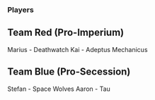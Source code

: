 ### Players

## Team Red (Pro-Imperium)

Marius - Deathwatch
Kai - Adeptus Mechanicus

## Team Blue (Pro-Secession)

Stefan - Space Wolves
Aaron - Tau
